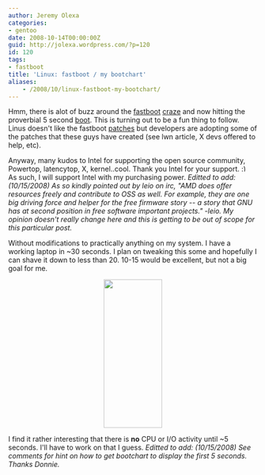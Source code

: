 ```yaml
---
author: Jeremy Olexa
categories:
- gentoo
date: 2008-10-14T00:00:00Z
guid: http://jolexa.wordpress.com/?p=120
id: 120
tags:
- fastboot
title: 'Linux: fastboot / my bootchart'
aliases:
    - /2008/10/linux-fastboot-my-bootchart/
---
```


Hmm, there is alot of buzz around the [fastboot][1] [craze][2] and now hitting the proverbial 5 second [boot][3]. This is turning out to be a fun thing to follow. Linus doesn't like the fastboot [patches][4] but developers are adopting some of the patches that these guys have created (see lwn article, X devs offered to help, etc).

Anyway, many kudos to Intel for supporting the open source community, Powertop, latencytop, X, kernel..cool. Thank you Intel for your support. <img src="http://blog.jolexa.net/wp-includes/images/smilies/simple-smile.png" alt=":)" class="wp-smiley" style="height: 1em; max-height: 1em;" /> As such, I will support Intel with my purchasing power. *Editted to add: (10/15/2008) As so kindly pointed out by leio on irc, "AMD does offer resources freely and contribute to OSS as well. For example, they are one big driving force and helper for the free firmware story -- a story that GNU has at second position in free software important projects." -leio. My opinion doesn't really change here and this is getting to be out of scope for this particular post.*

Without modifications to practically anything on my system. I have a working laptop in ~30 seconds. I plan on tweaking this some and hopefully I can shave it down to less than 20. 10-15 would be excellent, but not a big goal for me.

<p style="text-align:center;">
  <a href="http://jolexa.files.wordpress.com/2008/10/bootchart1.png"><img class="size-medium wp-image-122 aligncenter" src="http://jolexa.files.wordpress.com/2008/10/bootchart1.png?w=118" alt="" width="118" height="300" /></a>
</p>

<p style="text-align:left;">
  I find it rather interesting that there is <strong>no</strong> CPU or I/O activity until ~5 seconds. I'll have to work on that I guess. <em>Editted to add: (10/15/2008) See comments for hint on how to get bootchart to display the first 5 seconds. Thanks Donnie.</em>
</p>

 [1]: http://lwn.net/Articles/299483/
 [2]: http://www.google.com/search?q=lwn+fastboot
 [3]: http://www.youtube.com/watch?v=s7NxCM8ryF8
 [4]: http://lkml.org/lkml/2008/10/10/411